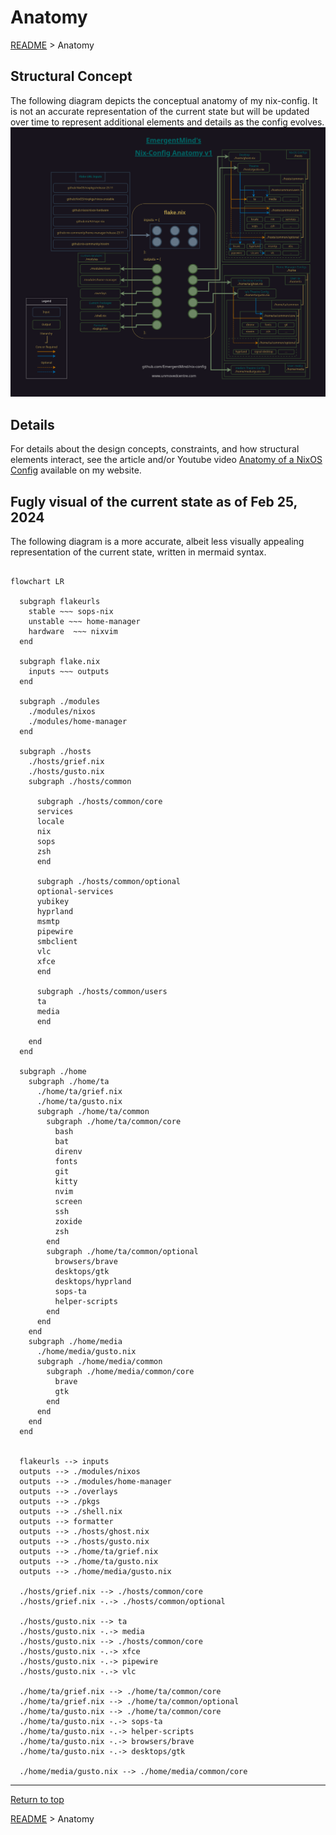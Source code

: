 # Anatomy

[README](../README.md) > Anatomy

## Structural Concept
The following diagram depicts the conceptual anatomy of my nix-config. It is not an accurate representation of the current state but will be updated over time to represent additional elements and details as the config evolves.
![Anatomy v1](diagrams/anatomy_v1.png)

## Details
For details about the design concepts, constraints, and how structural elements interact, see the article and/or Youtube video [Anatomy of a NixOS Config](https://unmovedcentre.com/technology/2024/02/24/anatomy-of-a-nixos-config.html) available on my website.

## Fugly visual of the current state as of Feb 25, 2024

The following diagram is a more accurate, albeit less visually appealing representation of the current state, written in mermaid syntax.

```mermaid

flowchart LR

  subgraph flakeurls
    stable ~~~ sops-nix
    unstable ~~~ home-manager
    hardware  ~~~ nixvim
  end

  subgraph flake.nix
    inputs ~~~ outputs
  end

  subgraph ./modules
    ./modules/nixos
    ./modules/home-manager
  end

  subgraph ./hosts
    ./hosts/grief.nix
    ./hosts/gusto.nix
    subgraph ./hosts/common

      subgraph ./hosts/common/core
      services
      locale
      nix
      sops
      zsh
      end 

      subgraph ./hosts/common/optional
      optional-services
      yubikey
      hyprland
      msmtp
      pipewire
      smbclient
      vlc
      xfce
      end

      subgraph ./hosts/common/users
      ta
      media
      end

    end
  end

  subgraph ./home
    subgraph ./home/ta
      ./home/ta/grief.nix
      ./home/ta/gusto.nix
      subgraph ./home/ta/common
        subgraph ./home/ta/common/core
          bash
          bat
          direnv
          fonts
          git
          kitty
          nvim
          screen
          ssh
          zoxide
          zsh
        end
        subgraph ./home/ta/common/optional
          browsers/brave
          desktops/gtk
          desktops/hyprland
          sops-ta
          helper-scripts
        end
      end
    end
    subgraph ./home/media
      ./home/media/gusto.nix
      subgraph ./home/media/common
        subgraph ./home/media/common/core
          brave
          gtk
        end
      end
    end
  end


  flakeurls --> inputs
  outputs --> ./modules/nixos
  outputs --> ./modules/home-manager 
  outputs --> ./overlays
  outputs --> ./pkgs
  outputs --> ./shell.nix
  outputs --> formatter
  outputs --> ./hosts/ghost.nix
  outputs --> ./hosts/gusto.nix
  outputs --> ./home/ta/grief.nix
  outputs --> ./home/ta/gusto.nix
  outputs --> ./home/media/gusto.nix

  ./hosts/grief.nix --> ./hosts/common/core
  ./hosts/grief.nix -.-> ./hosts/common/optional

  ./hosts/gusto.nix --> ta
  ./hosts/gusto.nix -.-> media
  ./hosts/gusto.nix --> ./hosts/common/core
  ./hosts/gusto.nix -.-> xfce
  ./hosts/gusto.nix -.-> pipewire
  ./hosts/gusto.nix -.-> vlc

  ./home/ta/grief.nix --> ./home/ta/common/core
  ./home/ta/grief.nix --> ./home/ta/common/optional
  ./home/ta/gusto.nix --> ./home/ta/common/core
  ./home/ta/gusto.nix -.-> sops-ta
  ./home/ta/gusto.nix -.-> helper-scripts
  ./home/ta/gusto.nix -.-> browsers/brave
  ./home/ta/gusto.nix -.-> desktops/gtk

  ./home/media/gusto.nix --> ./home/media/common/core

```

---
[Return to top](#anatomy)

[README](../README.md) > Anatomy
